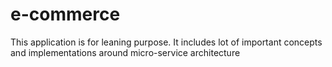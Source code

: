 # e-commerce
This application is for leaning purpose. It includes lot of important concepts and implementations around micro-service architecture
